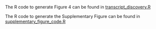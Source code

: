 The R code to generate Figure 4 can be found in [transcript_discovery.R](https://github.com/msagniez/LRassBench/tree/main/Figure4_Discovery/transcript_discovery.R)  

The R code to generate the Supplementary Figure can be found in [supplementary_figure_code.R](https://github.com/msagniez/LRassBench/tree/main/Figure4_Discovery/supplementary_figure_code.R)

